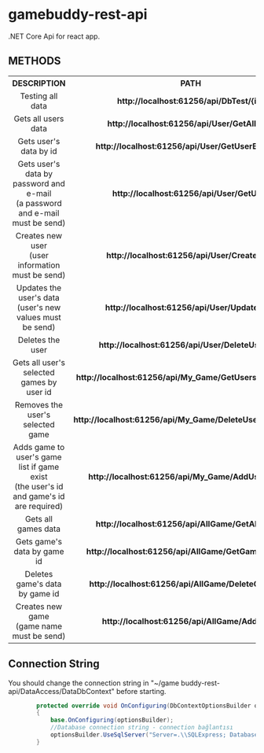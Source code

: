 # gamebuddy-rest-api
.NET Core Api for react app.

## METHODS

<table>
    <tr>
      <th>DESCRIPTION</th>
      <th>PATH</th>
      <th>METHOD</th>
      <th>FOR</th>
    </tr>
    <tr align="center">
      <td>Testing all data</td>
      <td><b>http://localhost:61256/api/DbTest/{id}</b></td>
      <td>Get</td>
      <td>Test</td>
    </tr>
    <tr align="center">
        <td>Gets all users data</td>
        <td><b>http://localhost:61256/api/User/GetAllUser</b></td>
        <td>Get</td>
        <td rowspan=6 >User's data<br> (called User)</td>
    </tr>
    <tr align="center">
        <td>Gets user's data by id</td>
        <td><b>http://localhost:61256/api/User/GetUserById/{id}</b></td>
        <td>Get</td>
    </tr>
    <tr align="center">
        <td>Gets user's data by password and e-mail <br> (a password and e-mail must be send)</td>
        <td><b>http://localhost:61256/api/User/GetUser</b></td>
        <td>Get</td>
    </tr>
    <tr align="center">
        <td>Creates new user <br> (user information must be send)</td>
        <td><b>http://localhost:61256/api/User/CreateUser</b></td>
        <td>Post</td>
    </tr>
    <tr align="center">
        <td>Updates the user's data <br> (user's new values must be send)</td>
        <td><b>http://localhost:61256/api/User/UpdateUser</b></td>
        <td>Put</td>
    </tr>
    <tr align="center">
        <td>Deletes the user</td>
        <td><b>http://localhost:61256/api/User/DeleteUser/{id}</b></td>
        <td>Delete</td>
    </tr>
    <tr align="center">
        <td>Gets all user's selected games by user id</td>
        <td><b>http://localhost:61256/api/My_Game/GetUsersAllGame/{id}</b></td>
        <td>Get</td>
        <td rowspan=3 >The user's selected games data<br> (called My_Game)</td>
    </tr>
    <tr align="center">
        <td>Removes the user's selected game</td>
        <td><b>http://localhost:61256/api/My_Game/DeleteUsersGames/{id}</b></td>
        <td>Delete</td>
    </tr>
    <tr align="center">
        <td>Adds game to user's game list if game exist<br> (the user's id and game's id are required)</td>
        <td><b>http://localhost:61256/api/My_Game/AddUsersGame</b></td>
        <td>Post</td>
    </tr>
    <tr align="center">
        <td>Gets all games data</td>
        <td><b>http://localhost:61256/api/AllGame/GetAllGames</b></td>
        <td>Get</td>
        <td rowspan=4>All added games data<br> (called AllGame)</td>
    </tr>
    <tr align="center">
        <td>Gets game's data by game id</td>
        <td><b>http://localhost:61256/api/AllGame/GetGameById/{id}</b></td>
        <td>Get</td>
    </tr>
    <tr align="center">
        <td>Deletes game's data by game id</td>
        <td><b>http://localhost:61256/api/AllGame/DeleteGame/{id}</b></td>
        <td>Delete</td>
    </tr>
    <tr align="center">
        <td>Creates new game<br> (game name must be send)</td>
        <td><b>http://localhost:61256/api/AllGame/AddGame</b></td>
        <td>Post</td>
    </tr>
  </table>
  
## Connection String
  
You should change the connection string in "~/game buddy-rest-api/DataAccess/DataDbContext" before starting.

```csharp
        protected override void OnConfiguring(DbContextOptionsBuilder optionsBuilder)
        {
            base.OnConfiguring(optionsBuilder);
            //Database connection string - connection bağlantısı
            optionsBuilder.UseSqlServer("Server=.\\SQLExpress; Database=GameBuddy; Trusted_Connection=True; MultipleActiveResultSets=true;");
        }
```

